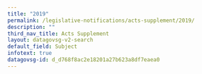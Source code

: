 ```yaml
---
title: "2019"
permalink: /legislative-notifications/acts-supplement/2019/
description: ""
third_nav_title: Acts Supplement
layout: datagovsg-v2-search
default_field: Subject
infotext: true
datagovsg-id: d_d768f8ac2e18201a27b623a8df7eaea0
---
```

